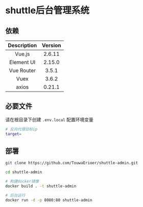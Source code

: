 # shuttle后台管理系统

## 依赖

| Description | Version|
|  :----: | :----: |
| Vue.js | 2.6.11|
| Element UI | 2.15.0 |
| Vue Router | 3.5.1 |
| Vuex | 3.6.2 |
| axios | 0.21.1 |

## 必要文件
请在根目录下创建 `.env.local` 配置环境变量
```sh
# 反向代理目标ip
target=
```

## 部署

```sh
git clone https://github.com/TouwaErioer/shuttle-admin.git

cd shuttle-admin

# 构建docker镜像
docker build . -t shuttle-admin

# 后台运行
docker run -d -p 8080:80 shuttle-admin
```
